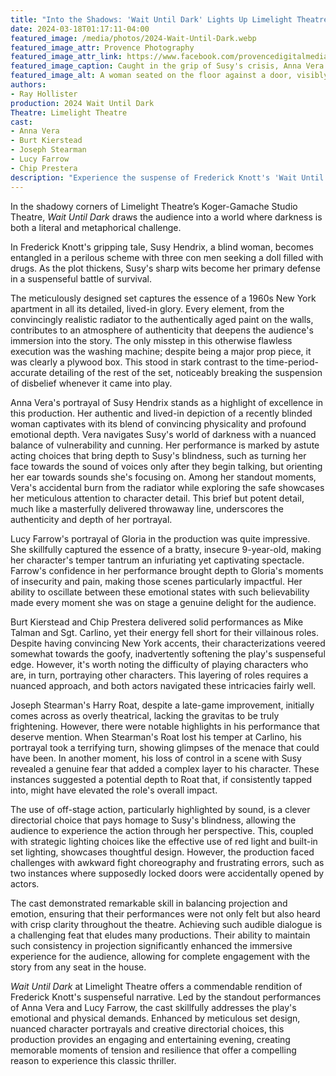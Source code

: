 ```yaml
---
title: "Into the Shadows: 'Wait Until Dark' Lights Up Limelight Theatre"
date: 2024-03-18T01:17:11-04:00
featured_image: /media/photos/2024-Wait-Until-Dark.webp
featured_image_attr: Provence Photography
featured_image_attr_link: https://www.facebook.com/provencedigitalmedia
featured_image_caption: Caught in the grip of Susy's crisis, Anna Vera presents a striking image of desperation and strength intertwined.
featured_image_alt: A woman seated on the floor against a door, visibly distressed with tears in her eyes, on a stage setting reflecting a powerful emotional scene.
authors:
- Ray Hollister
production: 2024 Wait Until Dark
Theatre: Limelight Theatre
cast: 
- Anna Vera
- Burt Kierstead
- Joseph Stearman
- Lucy Farrow
- Chip Prestera
description: "Experience the suspense of Frederick Knott's 'Wait Until Dark' at Limelight Theatre, a thrilling tale of survival, wit, and resilience in the face of peril."
---
```

In the shadowy corners of Limelight Theatre’s Koger-Gamache Studio Theatre, *Wait Until Dark* draws the audience into a world where darkness is both a literal and metaphorical challenge. 

In Frederick Knott's gripping tale, Susy Hendrix, a blind woman, becomes entangled in a perilous scheme with three con men seeking a doll filled with drugs. As the plot thickens, Susy's sharp wits become her primary defense in a suspenseful battle of survival.<!--more-->

The meticulously designed set captures the essence of a 1960s New York apartment in all its detailed, lived-in glory. Every element, from the convincingly realistic radiator to the authentically aged paint on the walls, contributes to an atmosphere of authenticity that deepens the audience's immersion into the story. The only misstep in this otherwise flawless execution was the washing machine; despite being a major prop piece, it was clearly a plywood box. This stood in stark contrast to the time-period-accurate detailing of the rest of the set, noticeably breaking the suspension of disbelief whenever it came into play.

Anna Vera's portrayal of Susy Hendrix stands as a highlight of excellence in this production. Her authentic and lived-in depiction of a recently blinded woman captivates with its blend of convincing physicality and profound emotional depth. Vera navigates Susy's world of darkness with a nuanced balance of vulnerability and cunning. Her performance is marked by astute acting choices that bring depth to Susy's blindness, such as turning her face towards the sound of voices only after they begin talking, but orienting her ear towards sounds she's focusing on. Among her standout moments, Vera's accidental burn from the radiator while exploring the safe showcases her meticulous attention to character detail. This brief but potent detail, much like a masterfully delivered throwaway line, underscores the authenticity and depth of her portrayal.

Lucy Farrow's portrayal of Gloria in the production was quite impressive. She skillfully captured the essence of a bratty, insecure 9-year-old, making her character's temper tantrum an infuriating yet captivating spectacle. Farrow's confidence in her performance brought depth to Gloria's moments of insecurity and pain, making those scenes particularly impactful. Her ability to oscillate between these emotional states with such believability made every moment she was on stage a genuine delight for the audience.

Burt Kierstead and Chip Prestera delivered solid performances as Mike Talman and Sgt. Carlino, yet their energy fell short for their villainous roles. Despite having convincing New York accents, their characterizations veered somewhat towards the goofy, inadvertently softening the play's suspenseful edge. However, it's worth noting the difficulty of playing characters who are, in turn, portraying other characters. This layering of roles requires a nuanced approach, and both actors navigated these intricacies fairly well.

Joseph Stearman's Harry Roat, despite a late-game improvement, initially comes across as overly theatrical, lacking the gravitas to be truly frightening. However, there were notable highlights in his performance that deserve mention. When Stearman's Roat lost his temper at Carlino, his portrayal took a terrifying turn, showing glimpses of the menace that could have been. In another moment, his loss of control in a scene with Susy revealed a genuine fear that added a complex layer to his character. These instances suggested a potential depth to Roat that, if consistently tapped into, might have elevated the role's overall impact.

The use of off-stage action, particularly highlighted by sound, is a clever directorial choice that pays homage to Susy's blindness, allowing the audience to experience the action through her perspective. This, coupled with strategic lighting choices like the effective use of red light and built-in set lighting, showcases thoughtful design. However, the production faced challenges with awkward fight choreography and frustrating errors, such as two instances where supposedly locked doors were accidentally opened by actors.

The cast demonstrated remarkable skill in balancing projection and emotion, ensuring that their performances were not only felt but also heard with crisp clarity throughout the theatre. Achieving such audible dialogue is a challenging feat that eludes many productions. Their ability to maintain such consistency in projection significantly enhanced the immersive experience for the audience, allowing for complete engagement with the story from any seat in the house.

*Wait Until Dark* at Limelight Theatre offers a commendable rendition of Frederick Knott's suspenseful narrative. Led by the standout performances of Anna Vera and Lucy Farrow, the cast skillfully addresses the play's emotional and physical demands. Enhanced by meticulous set design, nuanced character portrayals and creative directorial choices, this production provides an engaging and entertaining evening, creating memorable moments of tension and resilience that offer a compelling reason to experience this classic thriller.